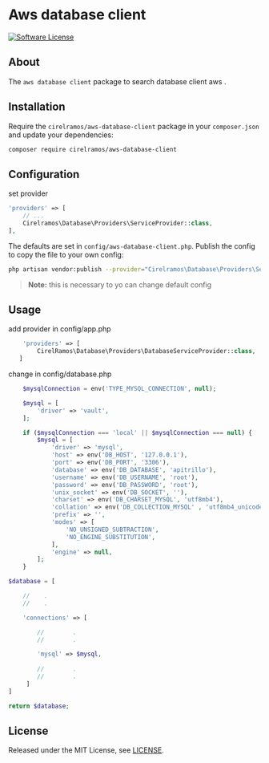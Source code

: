 # Aws database client

[![Software License][ico-license]](LICENSE.md)

## About

The `aws database client` package to search database client aws .


## Installation

Require the `cirelramos/aws-database-client` package in your `composer.json` and update your dependencies:
```sh
composer require cirelramos/aws-database-client
```


## Configuration

set provider

```php
'providers' => [
    // ...
    Cirelramos\Database\Providers\ServiceProvider::class,
],
```


The defaults are set in `config/aws-database-client.php`. Publish the config to copy the file to your own config:
```sh
php artisan vendor:publish --provider="Cirelramos\Database\Providers\ServiceProvider"
```

> **Note:** this is necessary to yo can change default config



## Usage

add provider in config/app.php

```php
    'providers' => [
        CirelRamos\Database\Providers\DatabaseServiceProvider::class,
   ]
```

change in config/database.php

```php
    $mysqlConnection = env('TYPE_MYSQL_CONNECTION', null);

    $mysql = [
        'driver' => 'vault',
    ];

    if ($mysqlConnection === 'local' || $mysqlConnection === null) {
        $mysql = [
            'driver' => 'mysql',
            'host' => env('DB_HOST', '127.0.0.1'),
            'port' => env('DB_PORT', '3306'),
            'database' => env('DB_DATABASE', 'apitrillo'),
            'username' => env('DB_USERNAME', 'root'),
            'password' => env('DB_PASSWORD', 'root'),
            'unix_socket' => env('DB_SOCKET', ''),
            'charset' => env('DB_CHARSET_MYSQL', 'utf8mb4'),
            'collation' => env('DB_COLLECTION_MYSQL' , 'utf8mb4_unicode_ci'),
            'prefix' => '',
            'modes' => [
                'NO_UNSIGNED_SUBTRACTION',
                'NO_ENGINE_SUBSTITUTION',
            ],
            'engine' => null,
        ];
    }

$database = [

    //    .
    //    .

    'connections' => [

        //        .
        //        .

        'mysql' => $mysql,
        
        //        .
        //        .
     ]
]

return $database;
```



## License

Released under the MIT License, see [LICENSE](LICENSE).


[ico-license]: https://img.shields.io/badge/license-MIT-brightgreen.svg?style=flat-square

